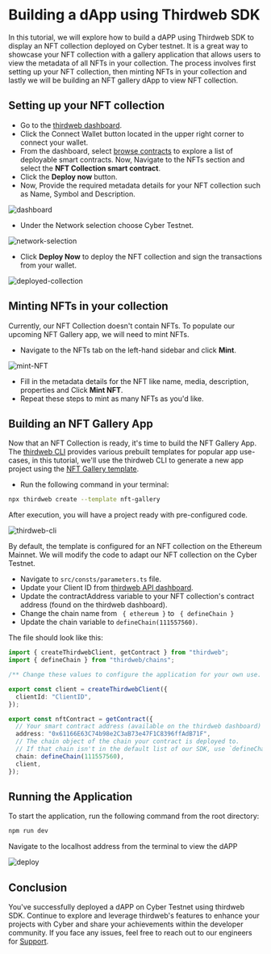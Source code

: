 # Building a dApp using Thirdweb SDK

In this tutorial, we will explore how to build a dAPP using Thirdweb SDK to display an NFT collection deployed on Cyber testnet. It is a great way to showcase your NFT collection with a gallery application that allows users to view the metadata of all NFTs in your collection. The process involves first setting up your NFT collection, then minting NFTs in your collection and lastly we will be building an NFT gallery dApp to view NFT collection.

## Setting up your NFT collection

- Go to the [thirdweb dashboard](https://thirdweb.com/dashboard).
- Click the Connect Wallet button located in the upper right corner to connect your wallet.
- From the dashboard, select [browse contracts](https://thirdweb.com/explore) to explore a list of deployable smart contracts. Now, Navigate to the NFTs section and select the **NFT Collection smart contract**.
- Click the **Deploy now** button.
- Now, Provide the required metadata details for your NFT collection such as Name, Symbol and Description.

![dashboard](/tutorial-assets/third-sdk-1.png)

- Under the Network selection choose Cyber Testnet.

![network-selection](/tutorial-assets/third-sdk-6.png)

- Click **Deploy Now** to deploy the NFT collection and sign the transactions from your wallet.

![deployed-collection](/tutorial-assets/third-sdk-2.png)

## Minting NFTs in your collection

Currently, our NFT Collection doesn't contain NFTs. To populate our upcoming NFT Gallery app, we will need to mint NFTs.

- Navigate to the NFTs tab on the left-hand sidebar and click **Mint**.

![mint-NFT](/tutorial-assets/third-sdk-3.png)

- Fill in the metadata details for the NFT like name, media, description, properties and Click **Mint NFT**.
- Repeat these steps to mint as many NFTs as you'd like.


## Building an NFT Gallery App​

Now that an NFT Collection is ready, it's time to build the NFT Gallery App. The [thirdweb CLI](https://portal.thirdweb.com/cli) provides various prebuilt templates for popular app use-cases, in this tutorial, we'll use the thirdweb CLI to generate a new app project using the [NFT Gallery template](https://github.com/thirdweb-example/nft-gallery).

- Run the following command in your terminal:

````bash
npx thirdweb create --template nft-gallery
````

After execution, you will have a project ready with pre-configured code.

![thirdweb-cli](/tutorial-assets/third-sdk-4.png)

By default, the template is configured for an NFT collection on the Ethereum Mainnet. We will modify the code to adapt our NFT collection on the Cyber Testnet.

- Navigate to `src/consts/parameters.ts` file.
- Update your Client ID from [thirdweb API dashboard](https://thirdweb.com/dashboard/settings/api-keys).
- Update the contractAddress variable to your NFT collection's contract address (found on the thirdweb dashboard).
- Change the chain name from ` { ethereum }` to ` { defineChain }`  
- Update the chain variable to `defineChain(111557560)`.

The file should look like this:

````typescript
import { createThirdwebClient, getContract } from "thirdweb";
import { defineChain } from "thirdweb/chains";

/** Change these values to configure the application for your own use. **/

export const client = createThirdwebClient({
  clientId: "ClientID",
});

export const nftContract = getContract({
  // Your smart contract address (available on the thirdweb dashboard)
  address: "0x61166E63C74b98e2C3aB73e47F1C8396ffAdB71F",
  // The chain object of the chain your contract is deployed to.
  // If that chain isn't in the default list of our SDK, use `defineChain` - for example: defineChain(666666)
  chain: defineChain(111557560),
  client,
});
````


## Running the Application​
To start the application, run the following command from the root directory:

````bash
npm run dev
````

Navigate to the localhost address from the terminal to view the dAPP

![deploy](/tutorial-assets/third-sdk-5.png)

## Conclusion

You've successfully deployed a dAPP on Cyber Testnet using thirdweb SDK. Continue to explore and leverage thirdweb's features to enhance your projects with Cyber and share your achievements within the developer community. If you face any issues, feel free to reach out to our engineers for [Support](/build-on-cyber/support.md).
